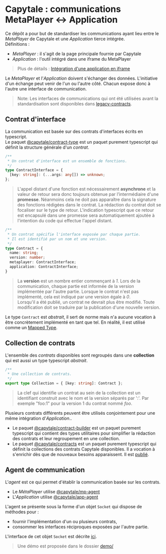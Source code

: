 # Capytale : communications MetaPlayer <-> Application

Ce dépôt a pour but de standardiser les communications ayant lieu entre le *MetaPlayer* de Capytale et une *Application* tierce intégrée.  
Définitions :
- *MetaPlayer* : il s'agit de la page principale fournie par Capytale
- *Application* : l'outil intégré dans une iframe du MetaPlayer  

> Plus de détails : [Intégration d'une application en iframe](/doc/Integration-iframe.md)

Le *MetaPlayer* et l'*Application* doivent s'échanger des données. L'initiative d'un échange peut venir de l'un ou l'autre côté. Chacun expose donc à l'autre une interface de communication.

> Note: Les interfaces de communications qui ont été utilisées avant la standardisation sont disponibles dans [legacy-contracts](/capytale/legacy-contracts/).

## Contrat d'interface
La communication est basée sur des contrats d'interfaces écrits en typescript.  
Le paquet [@capytale/contract-type](/contract-type/) est un paquet purement typescript
qui définit la structure générale d'un *contrat*.
```typescript
/**
 * Un contrat d'interface est un ensemble de fonctions.
 */
type ContractInterface = {
  [key: string]: (...args: any[]) => unknown;
};
```
> L'appel distant d'une fonction est nécessairement **asynchrone** et la valeur de retour sera donc toujours obtenue par l’intermédiaire d'une **promesse**.
Néanmoins cela ne doit pas apparaître dans la signature des fonctions rédigées dans le contrat. La rédaction du contrat doit se focaliser sur le type de retour. L'indication typescript que ce retour est encapsulé dans une promesse sera automatiquement ajoutée à l'intention du code qui effectue l'appel distant.
```typescript
/**
 * Un contrat spécifie l'interface exposée par chaque partie.
 * Il est identifié par un nom et une version.
 */
type Contract = {
  name: string;
  version: number;
  metaplayer: ContractInterface;
  application: ContractInterface;
}
```
> La **version** est un nombre entier commençant à *1*. Lors de la communication, chaque partie est informée de la version implémentée par l'autre partie. Lorsque le contrat n'est pas implémenté, cela est indiqué par une version égale à *0*.  
> Lorsqu'il a été publié, un contrat ne devrait plus être modifié. Toute modification doit se traduire par la publication d'une nouvelle version.

Le type ```Contract``` est *abstrait*, il sert de norme mais n'a aucune vocation à être concrètement implémenté en tant que tel.
En réalité, il est utilisé comme un [Mapped Type](https://www.typescriptlang.org/docs/handbook/2/mapped-types.html).

## Collection de contrats
L'ensemble des *contrats* disponibles sont regroupés dans une **collection** qui est aussi un type typescript *abstrait*.
```typescript
/**
 * Une collection de contrats.
 */
export type Collection = { [key: string]: Contract };
```
> La clef qui identifie un contrat au sein de la collection est un identifiant construit avec le nom et la version séparés par ':'. Par exemple "foo:1" pour la version 1 du contrat nommé *foo*.

Plusieurs contrats différents peuvent être utilisés conjointement pour une même intégration d'*Application*..

- Le paquet [@capytale/contract-builder](/contract-builder/) est un paquet purement typescript qui contient des types utilitaires pour simplifier la rédaction des contrats et leur regroupement en une collection.
- Le paquet [@capytale/contracts](/capytale/contracts/) est un paquet purement typescript qui définit la collections des contrats Capytale disponibles. Il a vocation à s'enrichir dès que de nouveaux besoins apparaissent. Il est [publié](https://www.npmjs.com/package/@capytale/contracts).

## Agent de communication
L'*agent* est ce qui permet d'établir la communication basée sur les contrats.
- Le *MétaPlayer* utilise [@capytale/mp-agent](/capytale/mp-agent/)
- L'*Application* utilise [@capytale/app-agent](/capytale/app-agent/)

L'agent se présente sous la forme d'un objet ```Socket``` qui dispose de méthodes pour :
- fournir l'implémentation d'un ou plusieurs contrats,
- consommer les interfaces réciproques exposées par l'autre partie.

L'interface de cet objet ```Socket``` est décrite [ici](/contract-socket/src/socket-type.ts).


> Une démo est proposée dans le dossier [demo/](/demo/)